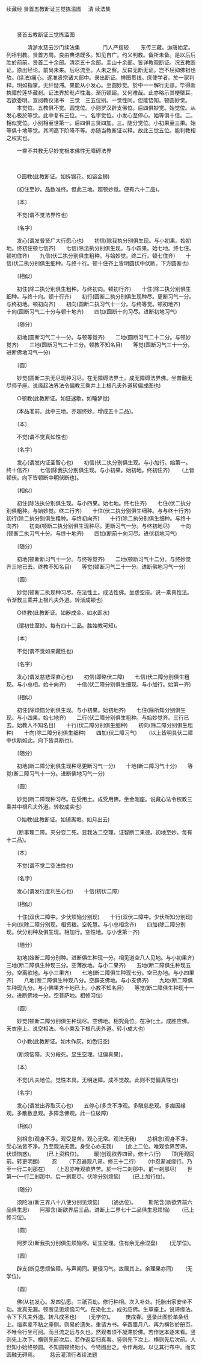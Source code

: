 续藏经   贤首五教断证三觉拣滥图
　清 续法集

　　 

　　贤首五教断证三觉拣滥图

　　　　清浙水慈云沙门续法集
　　　　门人严指较
　　东传三藏。迨唐始足。列祖判教。贤首方周。良由典诰既多。知见自广。约义判教。备所未备。是以后后胜於前前。贤首二十余部。清凉五十余部。圭山十余部。皆详教观断证。况五教断证。原出经论。前尚未来。后尽流至。人未之察。反曰无断无证。岂不屈抑佛祖也欤。(续法)痛心。遂准贤宗诸大部中。录出断证。排图贯线。庶使学者。於一家判释。明如指掌。无纤疑滞。果能从小发心。至圆妙觉。於中一一解行无谬。毕得断执障於莲华藏剎。证法界於毗卢性海。渐历顿超。又何难哉。此亦略示其梗槩耳。若欲委明。宣阅教仪诸书　三觉　三五位别。一觉性同。但能悟知。顿圆妙觉。
　　本觉位。五教俱不觉。圆觉位。小则罗汉辟支佛位。后四俱妙觉。始觉位。从发心极於等觉。此中复有三位。一。名字觉位。小发心至停心。始等俱十信。二。相似觉位。小别相至世第一。后四俱三贤四加。三。随分觉位。小初果至三果。始等俱十地等觉。其间高下阶降不等。亦随当教断证以释。故此三觉五位。能判教相之权实也。

　　一乘不共教无尽妙觉根本佛性无障碍法界

　　

　　○圆教(此教断证。如拆锦花。如镕金狮)

　　(初住至妙。品数准终。但此三地。超顿妙觉。便有六十二品)。

　　〔本〕

　　不觉(谓不觉法界性也)

　　〔名字〕

　　发心(谓发普贤广大行愿心也)　　初信(除我执分别俱生现。与小初果。始初地。终初住顿七信齐)　　七信(除法执分别俱生现。与小四果。始七地。终七住。顿初住齐)　　九信(伏二执分别俱生粗种。与始妙觉。终二行。顿七住齐)　　十信(伏二执分别俱生细种。与终十行。顿十住齐上皆明圆伏中伏断。下方圆断也)

　　〔相似〕

　　初住(除二执分别俱生粗种。与终初向。顿初行齐)　　十住(除二执分别俱生细种。与终十向。顿十行齐)　　初行(圆断二执分别俱生现种尽。更断习气一分。与终初地。顿初向齐)　　初向(圆断二执习气十一分。与终等觉。顿初地齐)　　十向(圆断习气二十分与顿十地齐)　　四加(圆断十向习尽。进断初地习气)

　　〔随分〕

　　初地(圆断习气二十一分。与顿等觉齐)　　二地(圆断习气二十二分。与顿妙觉齐)　　三地(圆断习气二十三分。顿教不知名目)　　等觉(圆断习气三十一分。进断佛地习气一分)

　　〔圆〕

　　妙觉(圆断二执无尽现种习尽。在无障碍法界土。成无障碍法界佛。坐普融无尽师子座。说缘起法界法令偏教三乘并上上根凡夫外道转偏成图也)

　　○顿教(此教断证。如狂迷歇。如睡梦觉)

　　(本品准前。此中三地。亦超终妙。增成五十二品)。

　　〔本〕

　　不觉(谓不觉真如性也)

　　〔名字〕

　　发心(谓发内证圣智心也)　　初信(伏二执分别俱生现。与小加行。始第一。终十信齐)　　七信(除我执分别俱生现。与小初果。始初地。终初住齐)
　　(上皆顿伏。向下皆顿断中明伏断也)。

　　〔相似〕

　　初住(除法执分别俱生现。与小四果。始七地。终七住齐)　　七住(伏二执分别俱粗种。与始妙觉。终二行齐)　　十住(伏二执分别俱生细种。与与终十行齐)　　初行(除二执分别俱生粗种。与终初向齐)　　十行(除二执分别俱生细种。与终十向齐)　　初向(顿断二执分别俱生现种尽。更断习气一分。与终初地尽)　　十向(顿断二执习气十分。与终十地齐)　　四加(断前十向习尽。进伏初地习气)

　　〔随分〕

　　初地(顿断断习气十一分。与终等觉齐)　　二地(顿断习气十二分。与终妙觉齐三地已去。终教不知名目)　　等觉(顿断习气二十一分。进断佛地习气一分)

　　〔圆〕

　　妙觉(顿断二执现种习尽。在法性土。成法性佛。坐虚空座。说一乘真性法。令渐教三乘并上根凡夫外道。转渐成顿也)

　　○终教(此教断证。如器成金。如水即水)

　　(谓初住至妙。每有四十二品。胜始教可知)。

　　〔本〕

　　不觉(谓不觉如来藏性也)

　　〔名字〕

　　发心(谓发慈悲深直心也)　　初信(即略伏二障)　　七信(伏二障分别俱生粗现。与小总相。始十向齐)　　十信(伏二障分别俱生细现。与小加行。始第一齐)

　　〔相似〕

　　初住(除烦恼分别俱生现。与小初果。始初地齐)　　七住(除所知分别俱生现。与小四果。始七地齐)　　二行(伏二障分别俱生粗种。与始妙觉齐。三行已去。始教人不知名目)　　十行(伏二障分别俱生细种)　　初向(除二障分别俱生粗种)　　十向(除二障分别俱生细种)　　四加(伏二障习气)
　　(以上皆明具伏二障中伏断如此。向下皆具断也)。

　　〔随分〕

　　初地(断二障分别俱生现种尽更断习气一分)　　十地(断二障习气十分)　　等觉(断二障习气十一分。进断佛地习气一分)

　　〔圆〕

　　妙觉(断二障现种习尽。在受用土。成受用佛。坐金刚座。说藏心法令权教三乘并中根凡夫外道。转权成实也)

　　○始教(此教断证。如镜离垢。如月出云)

　　(断事理二障。灭分变二死。显我法二空理。证智断二果德。初地至妙。每有十二品)。

　　〔本〕

　　不觉(谓不觉二空法性也)

　　〔名字〕

　　发心(谓发行度利生心也)　　十信(初伏二障)

　　〔相似〕

　　十住(双伏二障中。少伏烦恼分别现)　　十行(双伏二障中。少伏所知分别现)　　十向(伏除二障分别现。相资粮。空乾慧。与小总相念齐)　　四加(除二障分别现。伏分别种及俱生现。相加行。空性地。与小世第一齐)

　　〔随分〕

　　初地(始断二障分别种。进断俱生种现一分。相见道空八人见地。与小初果齐)　　三地(断二障俱生种现三分。空薄欲地。与小二果齐)　　五地(断二障俱生种现五分。空离欲地。与小三果齐)　　七地(断二障俱生种现七分。空已办地。与小四果齐)　　八地(断二障俱生种现八分。空辟支佛地。与小支佛齐)　　九地(断二障俱生种现九分。与小佛果齐十地已上。小教不知名目)　　等觉(断二障俱生种现十一分。进断佛地一分。空菩萨地。相修习位)

　　〔圆〕

　　妙觉(顿断二障分别俱生种现尽。空佛地。相究竟位。在净化土。成胜应佛。天衣座上。说空相法。令小乘及下根凡夫外道。转小成大也)

　　○小教(此教断证。如木作灰。如色归空)

　　(断烦恼障。灭分段死。显生空理。证偏真果)。

　　〔本〕

　　不觉(凡夫地位。觉性本具。无明迷障。成不觉故。此则不觉偏真性也)

　　〔名字〕

　　发心(谓发出界取灭心也)　　五停心(多贪不净观。多瞋慈悲观。多痴因缘观。多散数息观。多障念佛观。此一位破障)

　　〔相似〕

　　别相念(观身不净。观受是苦。观心无常。观法无我)　　总相念(观身不净。受心法皆不净。乃至观法无我。身受心亦无我)
　　(此上二位。唯观欲界苦谛。伏烦恼惑)。
　　(已上资粮位)。
　　暖(创观欲界四谛。修十六行)　　顶(用观同前。转更明朗)
　　忍
　　(下忍遍观八谛。修三十二行)
　　(中忍渐减缘行。乃至一行二剎那在)
　　(上忍亦唯观欲界苦。於一行二剎那中。前一剎那尽)　　世第一(一行二剎那中。后一剎那尽。伏除分别烦恼)
　　(已上加行位)。

　　〔随分〕

　　须陀洹(断三界八十八使分别见烦恼)
　　(通达位)。
　　斯陀含(断欲界前六品俱生思)　　阿那含(断欲界后三品。进断上二界七十二品俱生思烦恼)
　　(已上修习位)。

　　〔圆〕

　　阿罗汉(断我执分别俱生烦恼尽。证生空理。住有余无余涅盘)
　　(无学位)。

　　〔圆〕

　　辟支(断见思烦恼障。与声闻同。更侵习气。故居其上。余理果亦同)
　　(无学位)。

　　〔圆〕

　　佛(从初发心。发四弘愿。三祇百劫。修行种相。次入补处。托胎出家安坐不动。发真无漏。顿断见思烦恼习气。在染化土。成劣应佛。生草座上。说谛缘法。令下下凡夫外道。转凡成圣也)
　　(无学位)。
　　庚戌春。竖录此图於单条纸上。缁素辈不粘之座侧。则易於遗失。重请方书。辛酉腊月八。再为横钞於册页。不唯令行坐可阅。而且流之远与久也。然观者须不凝滞於佛。若作迷本逐末看。竖则先上次下。横则先前次后。若作返妄归真看。竖则先下次上。横则先后次前。人但知小始终顿圆。不知圆顿终始小。今特图出之。令作两观。以见其行布中。而实圆融无碍焉。
　　慈云灌顶行者续法题
